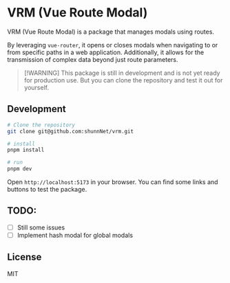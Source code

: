 # VRM (Vue Route Modal)
VRM (Vue Route Modal) is a package that manages modals using routes. 

By leveraging `vue-router`, it opens or closes modals when navigating to or from specific paths in a web application. Additionally, it allows for the transmission of complex data beyond just route parameters.

> [!WARNING] This package is still in development and is not yet ready for production use. But you can clone the repository and test it out for yourself.

## Development

```bash
# Clone the repository
git clone git@github.com:shunnNet/vrm.git

# install
pnpm install

# run
pnpm dev
```

Open `http://localhost:5173` in your browser. You can find some links and buttons to test the package.

## TODO:
- [ ] Still some issues
- [ ] Implement hash modal for global modals

## License
MIT

